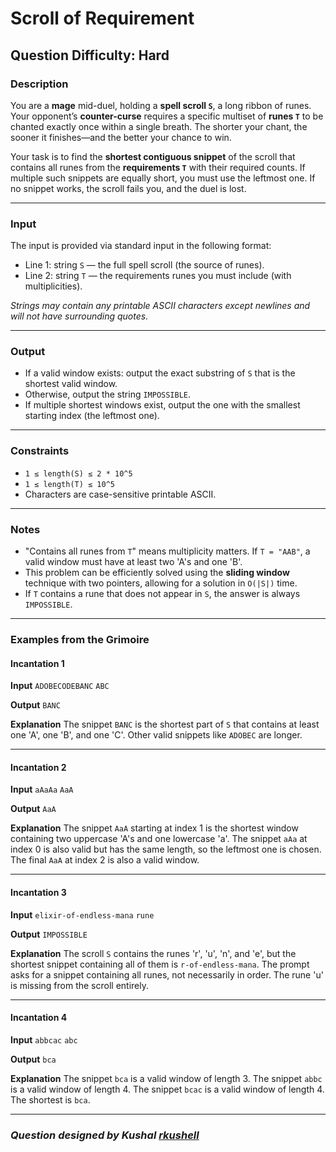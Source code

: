 # Scroll of Requirement
## Question Difficulty: Hard

### Description

You are a **mage** mid-duel, holding a **spell scroll `S`**, a long ribbon of runes. Your opponent’s **counter-curse** requires a specific multiset of **runes `T`** to be chanted exactly once within a single breath. The shorter your chant, the sooner it finishes—and the better your chance to win.

Your task is to find the **shortest contiguous snippet** of the scroll that contains all runes from the **requirements `T`** with their required counts. If multiple such snippets are equally short, you must use the leftmost one. If no snippet works, the scroll fails you, and the duel is lost.

---

### Input

The input is provided via standard input in the following format:

-   Line 1: string `S` — the full spell scroll (the source of runes).
-   Line 2: string `T` — the requirements runes you must include (with multiplicities).

*Strings may contain any printable ASCII characters except newlines and will not have surrounding quotes.*

---

### Output

-   If a valid window exists: output the exact substring of `S` that is the shortest valid window.
-   Otherwise, output the string `IMPOSSIBLE`.
-   If multiple shortest windows exist, output the one with the smallest starting index (the leftmost one).

---

### Constraints

-   `1 ≤ length(S) ≤ 2 * 10^5`
-   `1 ≤ length(T) ≤ 10^5`
-   Characters are case-sensitive printable ASCII.

---

### Notes

-   "Contains all runes from `T`" means multiplicity matters. If `T = "AAB"`, a valid window must have at least two 'A's and one 'B'.
-   This problem can be efficiently solved using the **sliding window** technique with two pointers, allowing for a solution in `O(|S|)` time.
-   If `T` contains a rune that does not appear in `S`, the answer is always `IMPOSSIBLE`.

---

### Examples from the Grimoire

#### Incantation 1
**Input**
`ADOBECODEBANC`
`ABC`

**Output**
`BANC`

**Explanation**
The snippet `BANC` is the shortest part of `S` that contains at least one 'A', one 'B', and one 'C'. Other valid snippets like `ADOBEC` are longer.

---

#### Incantation 2
**Input**
`aAaAa`
`AaA`

**Output**
`AaA`

**Explanation**
The snippet `AaA` starting at index 1 is the shortest window containing two uppercase 'A's and one lowercase 'a'. The snippet `aAa` at index 0 is also valid but has the same length, so the leftmost one is chosen. The final `AaA` at index 2 is also a valid window.

---

#### Incantation 3
**Input**
`elixir-of-endless-mana`
`rune`

**Output**
`IMPOSSIBLE`

**Explanation**
The scroll `S` contains the runes 'r', 'u', 'n', and 'e', but the shortest snippet containing all of them is `r-of-endless-mana`. The prompt asks for a snippet containing all runes, not necessarily in order. The rune 'u' is missing from the scroll entirely.

---

#### Incantation 4
**Input**
`abbcac`
`abc`

**Output**
`bca`

**Explanation**
The snippet `bca` is a valid window of length 3. The snippet `abbc` is a valid window of length 4. The snippet `bcac` is a valid window of length 4. The shortest is `bca`.

---

### *Question designed by Kushal [rkushell](https://github.com/rkushell)*